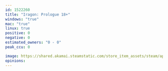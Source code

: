 ```yaml
---
id: 1522260
title: "Iragon: Prologue 18+"
windows: "true"
mac: "true"
linux: true
positive: 0
negative: 0
estimated_owners: "0 - 0"
peak_ccu: 0

image: https://shared.akamai.steamstatic.com/store_item_assets/steam/apps/1522260/header.jpg?t=1705094270
opinions:
---
```

